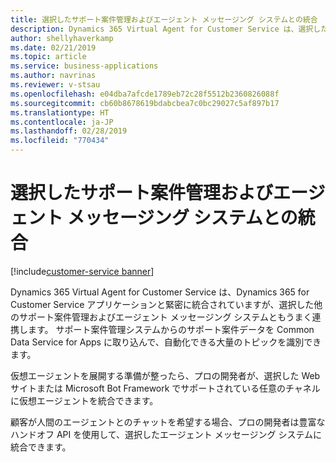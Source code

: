 ```yaml
---
title: 選択したサポート案件管理およびエージェント メッセージング システムとの統合
description: Dynamics 365 Virtual Agent for Customer Service は、選択したサポート案件管理およびエージェント メッセージング システムとうまく連携します。
author: shellyhaverkamp
ms.date: 02/21/2019
ms.topic: article
ms.service: business-applications
ms.author: navrinas
ms.reviewer: v-stsau
ms.openlocfilehash: e04dba7afcde1789eb72c28f5512b2360826088f
ms.sourcegitcommit: cb60b8678619bdabcbea7c0bc29027c5af897b17
ms.translationtype: HT
ms.contentlocale: ja-JP
ms.lasthandoff: 02/28/2019
ms.locfileid: "770434"
---
```

# <a name="integrate-with-case-management-and-agent-messaging-systems-of-your-choice"></a>選択したサポート案件管理およびエージェント メッセージング システムとの統合
[!include[customer-service banner](../../../includes/customer-service.md)]


Dynamics 365 Virtual Agent for Customer Service は、Dynamics 365 for Customer Service アプリケーションと緊密に統合されていますが、選択した他のサポート案件管理およびエージェント メッセージング システムともうまく連携します。 サポート案件管理システムからのサポート案件データを Common Data Service for Apps に取り込んで、自動化できる大量のトピックを識別できます。

仮想エージェントを展開する準備が整ったら、プロの開発者が、選択した Web サイトまたは Microsoft Bot Framework でサポートされている任意のチャネルに仮想エージェントを統合できます。

顧客が人間のエージェントとのチャットを希望する場合、プロの開発者は豊富なハンドオフ API を使用して、選択したエージェント メッセージング システムに統合できます。
